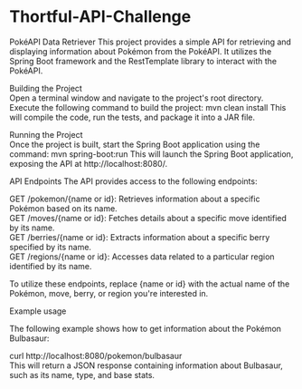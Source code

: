 # Thortful-API-Challenge
PokéAPI Data Retriever
This project provides a simple API for retrieving and displaying information about Pokémon from the PokéAPI. It utilizes the Spring Boot framework and the RestTemplate library to interact with the PokéAPI.


Building the Project<br />
Open a terminal window and navigate to the project's root directory.
Execute the following command to build the project:
mvn clean install
This will compile the code, run the tests, and package it into a JAR file.

Running the Project<br />
Once the project is built, start the Spring Boot application using the command:
mvn spring-boot:run
This will launch the Spring Boot application, exposing the API at http://localhost:8080/.

API Endpoints
The API provides access to the following endpoints:

GET /pokemon/{name or id}: Retrieves information about a specific Pokémon based on its name.<br />
GET /moves/{name or id}: Fetches details about a specific move identified by its name.<br />
GET /berries/{name or id}: Extracts information about a specific berry specified by its name.<br />
GET /regions/{name or id}: Accesses data related to a particular region identified by its name.<br />

To utilize these endpoints, replace {name or id} with the actual name of the Pokémon, move, berry, or region you're interested in.



Example usage

The following example shows how to get information about the Pokémon Bulbasaur:

curl http://localhost:8080/pokemon/bulbasaur<br />
This will return a JSON response containing information about Bulbasaur, such as its name, type, and base stats.
